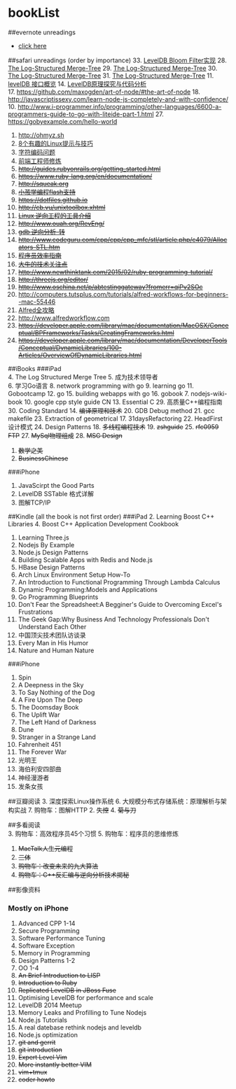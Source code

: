 # bookList
##evernote unreadings  
   * [click here](https://github.com/zzuse/bookList/blob/master/Evernote.md)  

##safari unreadings (order by importance)
   33. [LevelDB Bloom Filter实现](http://duanple.blog.163.com/blog/static/7097176720123227403134/)
   28. [The Log-Structured Merge-Tree](http://duanple.blog.163.com/blog/static/7097176720120391321283/)
   29. [The Log-Structured Merge-Tree](http://duanple.blog.163.com/blog/static/7097176720123202219903/)
   30. [The Log-Structured Merge-Tree](http://duanple.blog.163.com/blog/static/7097176720123202125771/)
   31. [The Log-Structured Merge-Tree](http://duanple.blog.163.com/blog/static/70971767201171705113636/)
   11. [levelDB 接口概览](http://blog.marchtea.com/archives/212)
   14. [LevelDB原理探究与代码分析](http://blog.csdn.net/houzengjiang/article/details/7718548)  
   17. https://github.com/maxogden/art-of-node/#the-art-of-node
   18. http://javascriptissexy.com/learn-node-js-completely-and-with-confidence/
   10. http://www.i-programmer.info/programming/other-languages/6600-a-programmers-guide-to-go-with-liteide-part-1.html
   27. https://gobyexample.com/hello-world  
   1. http://ohmyz.sh
   22. [8个有趣的Linux提示与技巧](https://linux.cn/article-2532-1.html)
   7. [字符编码问题](http://blog.csdn.net/fulinwsuafcie/article/details/6821889)
   9. [前端工程师修炼](http://haoduoshipin.com/all)  
   12. ~~http://guides.rubyonrails.org/getting_started.html~~
   13. ~~https://www.ruby-lang.org/en/documentation/~~
   15. ~~http://squeak.org~~
   16. ~~[小孩学编程flash支持](https://scratch.mit.edu)~~  
   20. ~~https://dotfiles.github.io~~
   21. ~~http://cb.vu/unixtoolbox.xhtml~~
   23. ~~[Linux 逆向工程的工具介绍](http://blog.csdn.net/robertsong2004/article/details/37740661)~~
   24. ~~http://www.ouah.org/RevEng/~~
   25. ~~[gdb 逆向分析-转](http://blog.chinaunix.net/uid-23586647-id-101158.html)~~
   26. ~~http://www.codeguru.com/cpp/cpp/cpp_mfc/stl/article.php/c4079/Allocators-STL.htm~~
   8. ~~[程序员效率指南](http://mp.weixin.qq.com/s?__biz=MzA3NDM0ODQwMw==&mid=206041450&idx=1&sn=3982c8cc45d7c47f0fbc19fe8371490f&scene=4#wechat_redirect)~~
   19. ~~[大牛的技术关注点](http://dirlt.com)~~
   32. ~~http://www.newthinktank.com/2015/02/ruby-programming-tutorial/~~
   35. ~~http://threejs.org/editor/~~
   36. ~~http://www.oschina.net/p/abtestinggateway?fromerr=qiPv2SOc~~  
   2. http://computers.tutsplus.com/tutorials/alfred-workflows-for-beginners--mac-55446
   3. [Alfred全攻略](http://bbs.feng.com/read-htm-tid-6398178.html)
   4. http://www.alfredworkflow.com
   5. ~~https://developer.apple.com/library/mac/documentation/MacOSX/Conceptual/BPFrameworks/Tasks/CreatingFrameworks.html~~
   6. ~~https://developer.apple.com/library/mac/documentation/DeveloperTools/Conceptual/DynamicLibraries/100-Articles/OverviewOfDynamicLibraries.html~~

##iBooks
###iPad  
   4. The Log Structured Merge Tree
   5. 成为技术领导者  
   6. 学习Go语言
   8. network programming with go
   9. learning go
   11. Gobootcamp
   12. go
   15. building webapps with go
   16. gobook
   7. nodejs-wiki-book
   10. google cpp style guide CN
   13. Essential C
   29. 高质量C++编程指南
   30. Coding Standard
   14. ~~编译原理和技术~~
   20. GDB Debug method
   21. gcc makefile
   23. Extraction of geometrical
   17. 31daysRefactoring
   22. HeadFirst 设计模式
   24. Design Patterns
   18. ~~多线程编程技术~~
   19. ~~zshguide~~
   25. ~~rfc0959 FTP~~
   27. ~~MySql物理组成~~
   28. ~~MSG Design~~
   1. ~~数学之美~~
   2. ~~BusinessChinese~~
   
###iPhone
   1. JavaScirpt the Good Parts
   2. LevelDB SSTable 格式详解
   3. 图解TCP/IP

##Kindle (all the book is not first order)
###iPad
   2. Learning Boost C++ Libraries
   4. Boost C++ Application Development Cookbook
   1. Learning Three.js
   3. Nodejs By Example
   8. Node.js Design Patterns
   10. Building Scalable Apps with Redis and Node.js
   9. HBase Design Patterns
   5. Arch Linux Environment Setup How-To
   11. An Introduction to Functional Programming Through Lambda Calculus
   12. Dynamic Programming:Models and Applications
   7. Go Programming Blueprints
   13. Don't Fear the Spreadsheet:A Begginer's Guide to Overcoming Excel's Frustrations
   14. The Geek Gap:Why Business And Technology Professionals Don't Understand Each Other
   15. 中国顶尖技术团队访谈录
   16. Every Man in His Humor
   6. Nature and Human Nature

###iPhone
   1. Spin
   2. A Deepness in the Sky
   3. To Say Nothing of the Dog
   4. A Fire Upon The Deep
   5. The Doomsday Book
   6. The Uplift War
   7. The Left Hand of Darkness
   8. Dune
   9. Stranger in a Strange Land
   10. Fahrenheit 451
   11. The Forever War
   12. 光明王
   13. 海伯利安四部曲
   14. 神经漫游者
   15. 发条女孩

##豆瓣阅读
   3. 深度探索Linux操作系统
   6. 大规模分布式存储系统：原理解析与架构实战
   7. 购物车：图解HTTP
   2. ~~失控~~
   4. ~~菊与刀~~
   
##多看阅读   
   3. 购物车：高效程序员45个习惯
   5. 购物车：程序员的思维修炼
   1. ~~MacTalk人生元编程~~
   2. ~~三体~~
   4. ~~购物车：改变未来的九大算法~~
   6. ~~购物车：C++反汇编与逆向分析技术揭秘~~

##影像资料
### Mostly on iPhone
   1. Advanced CPP 1-14
   8. Secure Programming
   9. Software Performance Tuning
   3. Software Exception
   6. Memory in Programming
   2. Design Patterns 1-2
   7. OO 1-4
   11. ~~An Brief Introduction to LISP~~
   13. ~~Introduction to Ruby~~
   14. ~~Replicated LevelDB in JBoss Fuse~~
   18. Optimising LevelDB for performance and scale
   15. LevelDB 2014 Meetup
   16. Memory Leaks and Profilling to Tune Nodejs
   17. Node.js Tutorials
   19. A real datebase rethink nodejs and leveldb
   20. Node.js optimization
   4. ~~git and gerrit~~
   5. ~~git introduction~~
   10. ~~Expert Level Vim~~
   12. ~~More instantly better VIM~~
   21. ~~vim+tmux~~
   22. ~~coder howto~~
